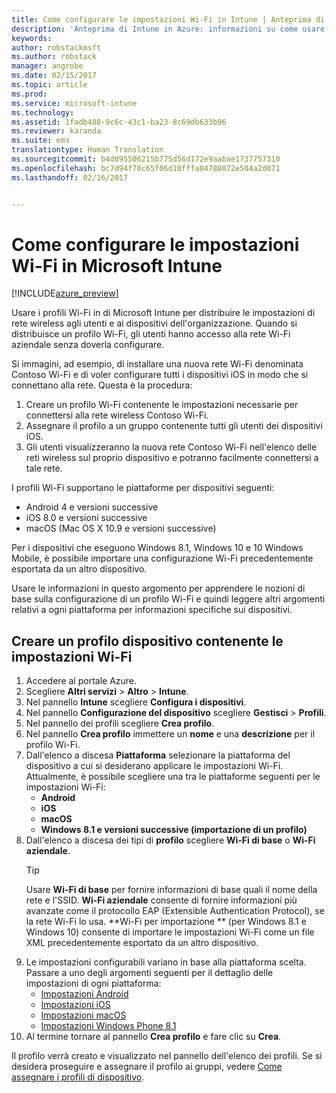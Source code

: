 ```yaml
---
title: Come configurare le impostazioni Wi-Fi in Intune | Anteprima di Intune in Azure | Documentazione Microsoft
description: 'Anteprima di Intune in Azure: informazioni su come usare Intune per configurare le connessioni Wi-Fi nei dispositivi gestiti.'
keywords: 
author: robstackmsft
ms.author: robstack
manager: angrobe
ms.date: 02/15/2017
ms.topic: article
ms.prod: 
ms.service: microsoft-intune
ms.technology: 
ms.assetid: 1fadb488-9c6c-43c1-ba23-8c69db633b96
ms.reviewer: karanda
ms.suite: ems
translationtype: Human Translation
ms.sourcegitcommit: b4d095506215b775d56d172e9aabae1737757310
ms.openlocfilehash: bc7d94f70c65f06d10fffa04788072e504a2d071
ms.lasthandoff: 02/16/2017


---
```


# <a name="how-to-configure-wi-fi-settings-in-microsoft-intune"></a>Come configurare le impostazioni Wi-Fi in Microsoft Intune

[!INCLUDE[azure_preview](../includes/azure_preview.md)]

Usare i profili Wi-Fi in di Microsoft Intune per distribuire le impostazioni di rete wireless agli utenti e ai dispositivi dell'organizzazione. Quando si distribuisce un profilo Wi-Fi, gli utenti hanno accesso alla rete Wi-Fi aziendale senza doverla configurare.

Si immagini, ad esempio, di installare una nuova rete Wi-Fi denominata Contoso Wi-Fi e di voler configurare tutti i dispositivi iOS in modo che si connettano alla rete. Questa è la procedura:

1. Creare un profilo Wi-Fi contenente le impostazioni necessarie per connettersi alla rete wireless Contoso Wi-Fi.
2. Assegnare il profilo a un gruppo contenente tutti gli utenti dei dispositivi iOS.
3. Gli utenti visualizzeranno la nuova rete Contoso Wi-Fi nell'elenco delle reti wireless sul proprio dispositivo e potranno facilmente connettersi a tale rete.

I profili Wi-Fi supportano le piattaforme per dispositivi seguenti:

- Android 4 e versioni successive
- iOS 8.0 e versioni successive
- macOS (Mac OS X 10.9 e versioni successive)

Per i dispositivi che eseguono Windows 8.1, Windows 10 e 10 Windows Mobile, è possibile importare una configurazione Wi-Fi precedentemente esportata da un altro dispositivo.

Usare le informazioni in questo argomento per apprendere le nozioni di base sulla configurazione di un profilo Wi-Fi e quindi leggere altri argomenti relativi a ogni piattaforma per informazioni specifiche sui dispositivi.

## <a name="create-a-device-profile-containing-wi-fi-settings"></a>Creare un profilo dispositivo contenente le impostazioni Wi-Fi

1. Accedere al portale Azure.
2. Scegliere **Altri servizi** > **Altro** > **Intune**.
3. Nel pannello **Intune** scegliere **Configura i dispositivi**.
2. Nel pannello **Configurazione del dispositivo** scegliere **Gestisci** > **Profili**.
3. Nel pannello dei profili scegliere **Crea profilo**.
4. Nel pannello **Crea profilo** immettere un **nome** e una **descrizione** per il profilo Wi-Fi.
5. Dall'elenco a discesa **Piattaforma** selezionare la piattaforma del dispositivo a cui si desiderano applicare le impostazioni Wi-Fi. Attualmente, è possibile scegliere una tra le piattaforme seguenti per le impostazioni Wi-Fi:
    - **Android**
    - **iOS**
    - **macOS**
    - **Windows 8.1 e versioni successive (importazione di un profilo)**
6. Dall'elenco a discesa dei tipi di **profilo** scegliere **Wi-Fi di base** o **Wi-Fi aziendale**.
    >[!TIP]
    >Usare **Wi-Fi di base** per fornire informazioni di base quali il nome della rete e l'SSID. **Wi-Fi aziendale** consente di fornire informazioni più avanzate come il protocollo EAP (Extensible Authentication Protocol), se la rete Wi-Fi lo usa. **Wi-Fi per importazione ** (per Windows 8.1 e Windows 10) consente di importare le impostazioni Wi-Fi come un file XML precedentemente esportato da un altro dispositivo.
7. Le impostazioni configurabili variano in base alla piattaforma scelta. Passare a uno degli argomenti seguenti per il dettaglio delle impostazioni di ogni piattaforma:
    - [Impostazioni Android](wi-fi-for-android.md)
    - [Impostazioni iOS](wi-fi-for-ios.md)
    - [Impostazioni macOS](wi-fi-for-macos.md)
    - [Impostazioni Windows Phone 8.1](wi-fi-import-for-windows-8-1.md)
8. Al termine tornare al pannello **Crea profilo** e fare clic su **Crea**.

Il profilo verrà creato e visualizzato nel pannello dell'elenco dei profili.
Se si desidera proseguire e assegnare il profilo ai gruppi, vedere [Come assegnare i profili di dispositivo](how-to-assign-device-profiles.md).


